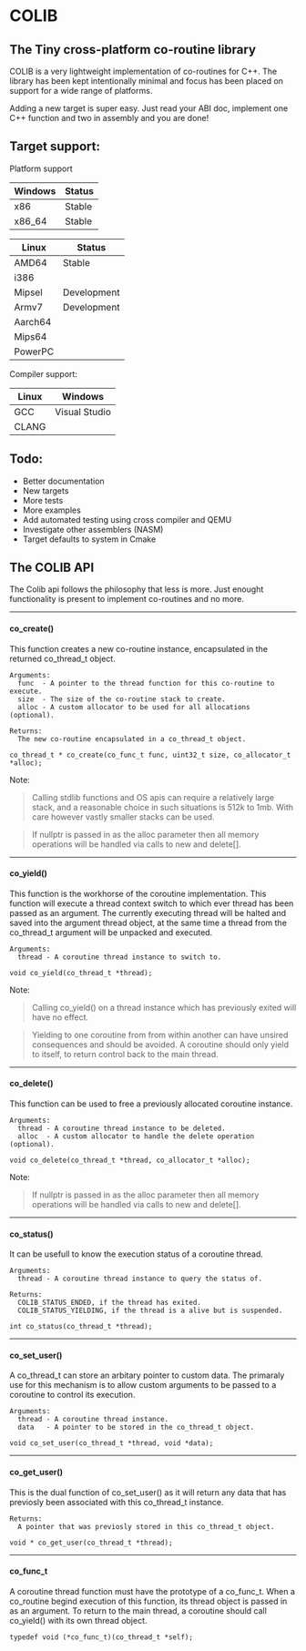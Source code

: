 # COLIB
## The Tiny cross-platform co-routine library

COLIB is a very lightweight implementation of co-routines for C++.  The library has been kept intentionally minimal and focus has been placed on support for a wide range of platforms.

Adding a new target is super easy.  Just read your ABI doc, implement one C++ function and two in assembly and you are done!

## Target support:

Platform support

|Windows |Status     |
|--------|-----------|
| x86    | Stable    |
| x86_64 | Stable    |

|Linux    |Status       |  
|---------|-------------|
| AMD64   | Stable      |  
| i386    |             |  
| Mipsel  | Development |  
| Armv7   | Development |  
| Aarch64 |             |  
| Mips64  |             |  
| PowerPC |             |  

Compiler support:

|Linux     |Windows        |
|----------|---------------|
| GCC      | Visual Studio |
| CLANG    |               |



## Todo:

- Better documentation
- New targets
- More tests
- More examples
- Add automated testing using cross compiler and QEMU
- Investigate other assemblers (NASM)
- Target defaults to system in Cmake


## The COLIB API

The Colib api follows the philosophy that less is more.  Just enought functionality is present to implement co-routines and no more.

---
#### co_create()
This function creates a new co-routine instance, encapsulated in the returned co_thread_t object. 

```
Arguments:
  func  - A pointer to the thread function for this co-routine to execute.
  size  - The size of the co-routine stack to create. 
  alloc - A custom allocator to be used for all allocations (optional).

Returns:
  The new co-routine encapsulated in a co_thread_t object.

co_thread_t * co_create(co_func_t func, uint32_t size, co_allocator_t *alloc);
```
Note: 

> Calling stdlib functions and OS apis can require a relatively large stack, and a reasonable choice in such situations is 512k to 1mb.  With care however vastly smaller stacks can be used.

> If nullptr is passed in as the alloc parameter then all memory operations will be handled via calls to new and delete[].

---
#### co_yield()
This function is the workhorse of the coroutine implementation.  This function will execute a thread context switch to which ever thread has been passed as an argument.  The currently executing thread will be halted and saved into the argument thread object, at the same time a thread from the co_thread_t argument will be unpacked and executed.

```
Arguments:
  thread - A coroutine thread instance to switch to.

void co_yield(co_thread_t *thread);
```
Note:
> Calling co_yield() on a thread instance which has previously exited will have no effect. 

> Yielding to one coroutine from from within another can have unsired consequences and should be avoided.  A coroutine should only yield to itself, to return control back to the main thread.

---
#### co_delete()
This function can be used to free a previously allocated coroutine instance.

```
Arguments:
  thread - A coroutine thread instance to be deleted.
  alloc  - A custom allocator to handle the delete operation (optional).

void co_delete(co_thread_t *thread, co_allocator_t *alloc);
```
Note:
> If nullptr is passed in as the alloc parameter then all memory operations will be handled via calls to new and delete[].

---
#### co_status()
It can be usefull to know the execution status of a coroutine thread.

```
Arguments:
  thread - A coroutine thread instance to query the status of.
  
Returns:
  COLIB_STATUS_ENDED, if the thread has exited.
  COLIB_STATUS_YIELDING, if the thread is a alive but is suspended.

int co_status(co_thread_t *thread);
```

---
#### co_set_user()
A co_thread_t can store an arbitary pointer to custom data.  The primaraly use for this mechanism is to allow custom arguments to be passed to a coroutine to control its execution.

```
Arguments:
  thread - A coroutine thread instance.
  data   - A pointer to be stored in the co_thread_t object.

void co_set_user(co_thread_t *thread, void *data);
```

---
#### co_get_user()
This is the dual function of co_set_user() as it will return any data that has previosly been associated with this co_thread_t instance.

```
Returns:
  A pointer that was previosly stored in this co_thread_t object.

void * co_get_user(co_thread_t *thread);
```

---
#### co_func_t
A coroutine thread function must have the prototype of a co_func_t.  When a co_routine begind execution of this function, its thread object is passed in as an argument.  To return to the main thread, a coroutine should call co_yield() with its own thread object.
```
typedef void (*co_func_t)(co_thread_t *self);
```
